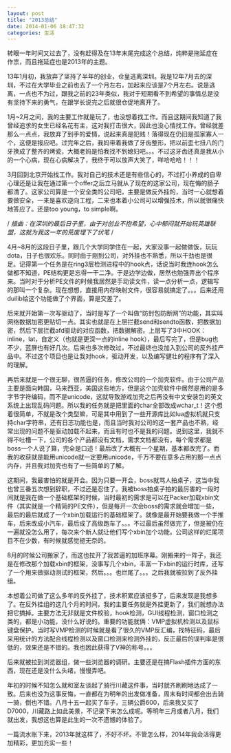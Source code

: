 ```yaml
---
layout: post
title: "2013总结"
date: 2014-01-06 18:47:32
categories: 生活
---
```


<p>转眼一年时间又过去了，没有赶得及在13年末尾完成这个总结，纯粹是拖延症在作祟，而且拖延症也是2013年的主题。</p>
<p>13年1月初，我放弃了坚持了半年的创业，仓皇逃离深圳。我是12年7月去的深圳，不过在大学毕业之前也去了一个月左右，加起来应该是7个月左右。说是逃离，一点也不为过，跟我之前的23年类似，我对于短期看不到希望的事情总是没有坚持下来的勇气，在跟学长说完之后就很仓促地离开了。</p>
<p>1月~2月之间，我的主要工作就是玩了，也没想着找工作。而且这期间我知道了我曾经追求的女生已经名花有主，这对我打击很大，因此也没心情找工作。曾经就差那么一点点，我放弃了到手的爱情，说起来真是犯贱！落得现在仍旧是孤家寡人一个，这便是报应吧。过完年之后，我妈带着我做了牙齿整形，把以前歪七扭八的门牙换成了整齐的烤瓷，大概老妈是怕我找不到媳妇吧。。。不过这牙齿还真是我从小的一个心病，现在心病解决了，我终于可以放声大笑了，咩哈哈哈！！！</p>
<p>3月回到北京开始找工作。我对自己的技术还是有些信心的，不过打小养成的自卑心理还是让我在通过第一个offer之后立马就从了现在的这家公司，现在悔的肠子都清了。这家公司算是一个安全类的公司吧，主要是做反外挂的，当时一心就想着要做安全，一来是喜欢逆向工程，二来也本着小公司可以增强技术，所以就很痛快地答应了。还是too young，to simple啊。</p>
<p>/<em> 插曲：在深圳的最后日子里，由于对创业不抱希望，心中郁闷就开始玩英雄联盟，这就为我这一年的荒废埋下了伏笔 </em>/</p>
<p>4月~8月的这段日子里，跟几个大学同学住在一起，大家没事一起做做饭，玩玩dota，日子也很欢乐。同时由于刚到公司，对外挂也不熟悉，所以干劲也是很足。记得第一个任务是在ring3层检测进程中的hook点，话说当时我连hook怎么做都不知道，PE结构更是忘得一干二净。于是边学边做，居然也勉强弄出个程序来。当时对于分析PE文件的时候我居然是手动读文件，读一点分析一点，逻辑写的那叫一个复杂。现在想想，直接用内存映射文件，很容易就搞定了。。。后来还用duilib给这个功能做了个界面，算是交差了。</p>
<p>后来就开始第一次写驱动了，当时是写了一个叫做“防封包防断网”的功能，其实叫网络数据加密更贴切一点。其实也就是在上层拦截send和sendto函数，把数据加密，然后下层拦截afd驱动的对应函数，把数据解密。上层写了3中HOOK：inline，Iat，自定义（也就是更深一点的inline hook），最后写完了，但是bug也不少，蓝屏也有好几次。后来也多次修改过，不过最终也没加入到公司的反外挂产品中。不过这个项目也是让我对hook，驱动开发，以及编写健壮的程序有了深入的理解。</p>
<p>再后来就是一个很无聊，很苦逼的任务，修改公司的一个加壳软件。由于公司产品主要是面向韩国，马来西亚，美国这些地方，但是这个加壳软件中居然是用的是多字节字符编码，而不是unicode，这就导致游戏加壳之后再没有中文安装包的英文系统上出现乱码问题。所以我的任务就是把里面的char全部改成wchar_t！这个想着很简单，不就是改个类型嘛，可是其中用到了一些开源库比如lua虚拟机就只支持char字符串，还有日志功能也是，而且当时我对公司的这一套产品也不熟，经常出现的问题不是驱动加载不起来，而且有时也不是我的问题。说到这里，我就不得不吐槽一下，公司的各个产品都没有文档，需求文档都没有，每个需求都是boss一个人说了算，完全是口述！最后改了大概有一个星期，基本都改完了。而我的收获就是能用unicode就一定要用unicode，千万不要在意多占用的那一点点内存，并且我对加壳也有了一些简单的了解。</p>
<p>这期间，我最害怕的就是开会。因为只要一开会，boss就骂人拍桌子，这当中我也曾三番五次想到辞职，不过还是忍住了。我被boss拍桌子拍的最厉害的一段时间就是我在做一个基础框架的时候，当时最初的需求是可以在Packer加载xbin文件（其实就是一个精简的PE文件），但是每开一次会boss的需求就会增加一些，最后的最后就成了一个xbin加载运行的基础框架了。就像是最开始要我做一个手推车，后来改成小汽车，最后成了高级跑车了。。。不过最后虽然做完了，但是被仍在一遍就没怎么用了，每次来个新人就让他们写个xbin加个功能。公司这样的烂尾项目不在少数，有时候就感觉挺无奈的。</p>
<p>8月的时候公司搬家了，而这也拉开了我苦逼的加班序幕。刚搬来的一阵子，我还是在修改那个加载xbin的框架，没事写几个xbin，丰富一下xbin的运行时库，还写了一个用来做驱动测试的框架，然后。。。也烂尾了。。。之后我就被拉到了反外挂组。</p>
<p>本想着公司做了这么多年的反外挂了，技术积累应该挺多了，后来发现是我想多了。在反外挂组的这几个月的时间，我的主要任务就是外挂更新了，我们就想办法把它搞掉。主要方法无非就是文件校验，hook检测，GUI线程检测，窗口检测之类的，都是小功能，没什么好说的。重要的功能就俩：VMP虚拟机检测以及鼠标键盘保护。当时写VMP检测的时候就是看了很久的VMP反汇编，找特征码，最后采用统计的方法配合线程检测以及窗口检测来检测外挂的，反正最后的误判率是很低的，效果还是不错的。我也因此获得了V神的称号。。。</p>
<p>后来就被拉到浏览器组，做一些浏览器的调研。主要还是在搞Flash插件方面的东西，现在还是没什么头绪，慢慢弄吧。</p>
<p>年初的时候不知怎么就和室友谈起了骑行川藏这件事，当时就齐刷刷地达成了一致。后来也没为这事反悔，一直都在为明年的出发做准备，周末有时间都会出去骑一骑，倒也不错。八月十五一起买了车子，三辆公爵600，后来我又买了D7000，川藏路上如此美景，不记录下来怎么成呢。等明年三月或者八月，我们就出发，我想这也算是此生的一次不遗憾的体验了。</p>
<p>一篇流水账下来，2013年就这样了，不好不坏。不管怎么样，2014年我会活得更加精彩，更加充实一些！</p>
  

